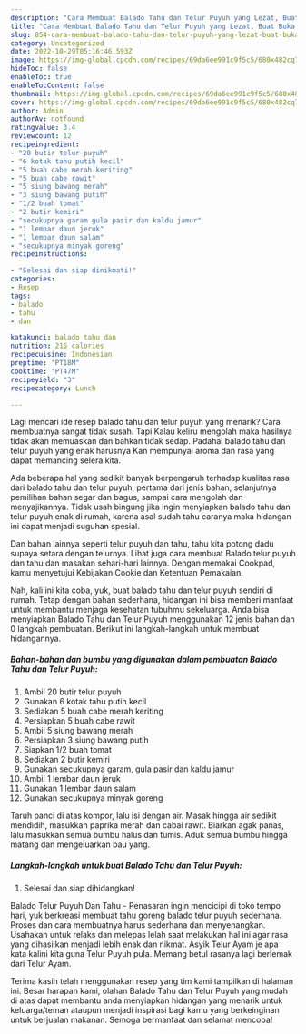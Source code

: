 ```yaml
---
description: "Cara Membuat Balado Tahu dan Telur Puyuh yang Lezat, Buat Buka Puasa}"
title: "Cara Membuat Balado Tahu dan Telur Puyuh yang Lezat, Buat Buka Puasa}"
slug: 854-cara-membuat-balado-tahu-dan-telur-puyuh-yang-lezat-buat-buka-puasa
category: Uncategorized
date: 2022-10-29T05:16:46.593Z
image: https://img-global.cpcdn.com/recipes/69da6ee991c9f5c5/680x482cq70/balado-tahu-dan-telur-puyuh-foto-resep-utama.jpg
hideToc: false
enableToc: true
enableTocContent: false
thumbnail: https://img-global.cpcdn.com/recipes/69da6ee991c9f5c5/680x482cq70/balado-tahu-dan-telur-puyuh-foto-resep-utama.jpg
cover: https://img-global.cpcdn.com/recipes/69da6ee991c9f5c5/680x482cq70/balado-tahu-dan-telur-puyuh-foto-resep-utama.jpg
author: Admin
authorAv: notfound
ratingvalue: 3.4
reviewcount: 12
recipeingredient:
- "20 butir telur puyuh"
- "6 kotak tahu putih kecil"
- "5 buah cabe merah keriting"
- "5 buah cabe rawit"
- "5 siung bawang merah"
- "3 siung bawang putih"
- "1/2 buah tomat"
- "2 butir kemiri"
- "secukupnya garam gula pasir dan kaldu jamur"
- "1 lembar daun jeruk"
- "1 lembar daun salam"
- "secukupnya minyak goreng"
recipeinstructions:

- "Selesai dan siap dinikmati!"
categories:
- Resep
tags:
- balado
- tahu
- dan

katakunci: balado tahu dan 
nutrition: 216 calories
recipecuisine: Indonesian
preptime: "PT18M"
cooktime: "PT47M"
recipeyield: "3"
recipecategory: Lunch

---
```



Lagi mencari ide resep balado tahu dan telur puyuh yang menarik? Cara membuatnya sangat tidak susah. Tapi Kalau keliru mengolah maka hasilnya tidak akan memuaskan dan bahkan tidak sedap. Padahal balado tahu dan telur puyuh yang enak harusnya Kan mempunyai aroma dan rasa yang dapat memancing selera kita.


Ada beberapa hal yang sedikit banyak berpengaruh terhadap kualitas rasa dari balado tahu dan telur puyuh, pertama dari jenis bahan, selanjutnya pemilihan bahan segar dan bagus, sampai cara mengolah dan menyajikannya. Tidak usah bingung jika ingin menyiapkan balado tahu dan telur puyuh enak di rumah, karena asal sudah tahu caranya maka hidangan ini dapat menjadi suguhan spesial.

Dan bahan lainnya seperti telur puyuh dan tahu, tahu kita potong dadu supaya setara dengan telurnya. Lihat juga cara membuat Balado telur puyuh dan tahu dan masakan sehari-hari lainnya. Dengan memakai Cookpad, kamu menyetujui Kebijakan Cookie dan Ketentuan Pemakaian.


Nah, kali ini kita coba, yuk, buat balado tahu dan telur puyuh sendiri di rumah. Tetap dengan bahan sederhana, hidangan ini bisa memberi manfaat untuk membantu menjaga kesehatan tubuhmu sekeluarga. Anda bisa menyiapkan Balado Tahu dan Telur Puyuh menggunakan 12 jenis bahan dan 0 langkah pembuatan. Berikut ini langkah-langkah untuk membuat hidangannya.

<!--inarticleads1-->

##### Bahan-bahan dan bumbu yang digunakan dalam pembuatan Balado Tahu dan Telur Puyuh:

1. Ambil 20 butir telur puyuh
1. Gunakan 6 kotak tahu putih kecil
1. Sediakan 5 buah cabe merah keriting
1. Persiapkan 5 buah cabe rawit
1. Ambil 5 siung bawang merah
1. Persiapkan 3 siung bawang putih
1. Siapkan 1/2 buah tomat
1. Sediakan 2 butir kemiri
1. Gunakan secukupnya garam, gula pasir dan kaldu jamur
1. Ambil 1 lembar daun jeruk
1. Gunakan 1 lembar daun salam
1. Gunakan secukupnya minyak goreng


Taruh panci di atas kompor, lalu isi dengan air. Masak hingga air sedikit mendidih, masukkan paprika merah dan cabai rawit. Biarkan agak panas, lalu masukkan semua bumbu halus dan tumis. Aduk semua bumbu hingga matang dan mengeluarkan bau yang. 

<!--inarticleads2-->

##### Langkah-langkah untuk buat Balado Tahu dan Telur Puyuh:


1. Selesai dan siap dihidangkan!

Balado Telur Puyuh Dan Tahu - Penasaran ingin mencicipi di toko tempo hari, yuk berkreasi membuat tahu goreng balado telur puyuh sederhana. Proses dan cara membuatnya harus sederhana dan menyenangkan. Usahakan untuk relaks dan melepas lelah saat melakukan hal ini agar rasa yang dihasilkan menjadi lebih enak dan nikmat. Asyik Telur Ayam je apa kata kalini kita guna Telur Puyuh pula. Memang betul rasanya lagi berlemak dari Telur Ayam. 

Terima kasih telah menggunakan resep yang tim kami tampilkan di halaman ini. Besar harapan kami, olahan Balado Tahu dan Telur Puyuh yang mudah di atas dapat membantu anda menyiapkan hidangan yang menarik untuk keluarga/teman ataupun menjadi inspirasi bagi kamu yang berkeinginan untuk berjualan makanan. Semoga bermanfaat dan selamat mencoba!
